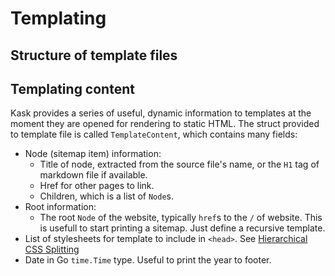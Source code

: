 # Templating

## Structure of template files

## Templating content

Kask provides a series of useful, dynamic information to templates at the moment they are opened for rendering to static HTML. The struct provided to template file is called `TemplateContent`, which contains many fields:

-   Node (sitemap item) information:
    -   Title of node, extracted from the source file's name, or the `H1` tag of markdown file if available.
    -   Href for other pages to link.
    -   Children, which is a list of `Node`s.
-   Root information:
    -   The root `Node` of the website, typically `href`s to the `/` of website. This is usefull to start printing a sitemap. Just define a recursive template.
-   List of stylesheets for template to include in `<head>`. See [Hierarchical CSS Splitting](../internals/hierarchical-css-splitting.md)
-   Date in Go `time.Time` type. Useful to print the year to footer.
